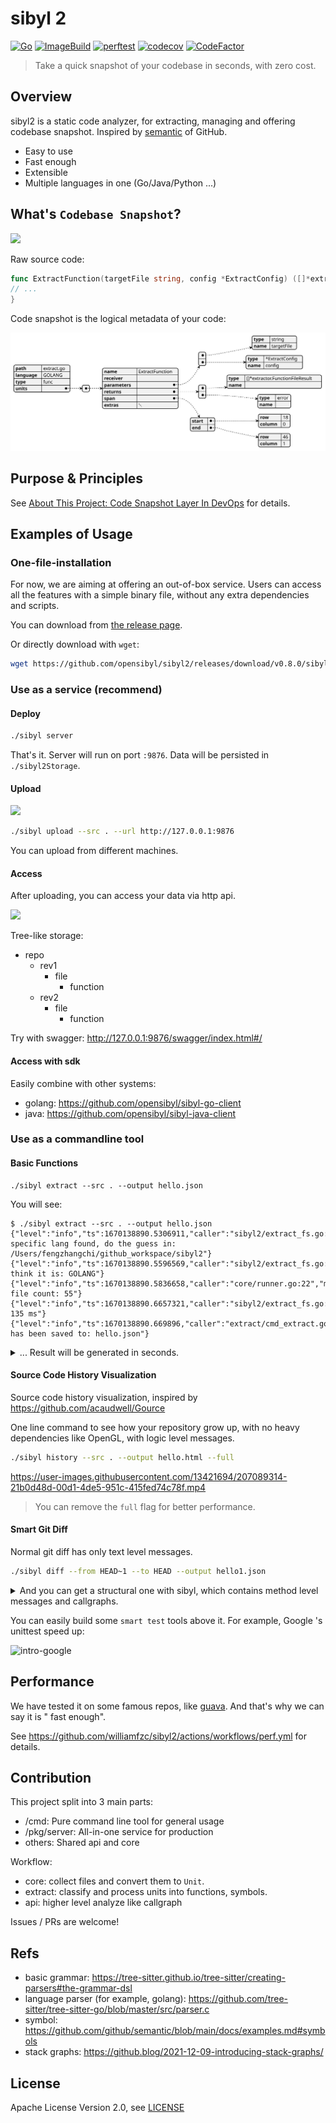 # sibyl 2

[![Go](https://github.com/opensibyl/sibyl2/actions/workflows/ci.yml/badge.svg)](https://github.com/opensibyl/sibyl2/actions/workflows/ci.yml)
[![ImageBuild](https://github.com/opensibyl/sibyl2/actions/workflows/imagebuild.yml/badge.svg)](https://github.com/opensibyl/sibyl2/actions/workflows/imagebuild.yml)
[![perftest](https://github.com/opensibyl/sibyl2/actions/workflows/perf.yml/badge.svg)](https://github.com/opensibyl/sibyl2/actions/workflows/perf.yml)
[![codecov](https://codecov.io/github/opensibyl/sibyl2/branch/master/graph/badge.svg?token=1DuAXh12Ys)](https://codecov.io/github/opensibyl/sibyl2)
[![CodeFactor](https://www.codefactor.io/repository/github/opensibyl/sibyl2/badge)](https://www.codefactor.io/repository/github/opensibyl/sibyl2)

> Take a quick snapshot of your codebase in seconds, with zero cost.

## Overview

sibyl2 is a static code analyzer, for extracting, managing and offering codebase snapshot. Inspired
by [semantic](https://github.com/github/semantic) of GitHub.

- Easy to use
- Fast enough
- Extensible
- Multiple languages in one (Go/Java/Python ...)

## What's `Codebase Snapshot`?

![](https://opensibyl.github.io/doc/assets/images/intro-summary-0043f5cae91e9de62c619318afda4c39.png)

Raw source code:

```go
func ExtractFunction(targetFile string, config *ExtractConfig) ([]*extractor.FunctionFileResult, error) {
// ...
}
```

Code snapshot is the logical metadata of your code:

![](./docs/sample.svg)

## Purpose & Principles

See [About This Project: Code Snapshot Layer In DevOps](https://github.com/opensibyl/sibyl2/issues/2) for details.

## Examples of Usage

### One-file-installation

For now, we are aiming at offering an out-of-box service.
Users can access all the features with a simple binary file, without any extra dependencies and scripts.

You can download from [the release page](https://github.com/opensibyl/sibyl2/releases).

Or directly download with `wget`:

```bash
wget https://github.com/opensibyl/sibyl2/releases/download/v0.8.0/sibyl2_0.8.0_linux_amd64
```

### Use as a service (recommend)

#### Deploy

```bash
./sibyl server
```

That's it. 
Server will run on port `:9876`.
Data will be persisted in `./sibyl2Storage`.

#### Upload

![](https://opensibyl.github.io/doc/assets/images/intro-upload-1bb4fa2ce8ed43e6fc5f31c1ab3cc90b.gif)

```bash
./sibyl upload --src . --url http://127.0.0.1:9876
```

You can upload from different machines.

#### Access

After uploading, you can access your data via http api.

![](https://opensibyl.github.io/doc/assets/images/usage-swagger-82e6fbaf8ae27f8cf697eb77cad56210.png)

Tree-like storage:

- repo
    - rev1
        - file
            - function
    - rev2
        - file
            - function

Try with swagger: http://127.0.0.1:9876/swagger/index.html#/

#### Access with sdk

Easily combine with other systems:

- golang: https://github.com/opensibyl/sibyl-go-client
- java: https://github.com/opensibyl/sibyl-java-client

### Use as a commandline tool

#### Basic Functions

```
./sibyl extract --src . --output hello.json
```

You will see:

```
$ ./sibyl extract --src . --output hello.json
{"level":"info","ts":1670138890.5306911,"caller":"sibyl2/extract_fs.go:92","msg":"no specific lang found, do the guess in: /Users/fengzhangchi/github_workspace/sibyl2"}
{"level":"info","ts":1670138890.5596569,"caller":"sibyl2/extract_fs.go:97","msg":"I think it is: GOLANG"}
{"level":"info","ts":1670138890.5836658,"caller":"core/runner.go:22","msg":"valid file count: 55"}
{"level":"info","ts":1670138890.6657321,"caller":"sibyl2/extract_fs.go:76","msg":"cost: 135 ms"}
{"level":"info","ts":1670138890.669896,"caller":"extract/cmd_extract.go:60","msg":"file has been saved to: hello.json"}
```

<details>
<summary> ... Result will be generated in seconds. </summary>

```json title="hello.json"
[
  {
    "path": "analyze.go",
    "language": "GOLANG",
    "type": "func",
    "units": [
      {
        "name": "AnalyzeFuncGraph",
        "receiver": "",
        "parameters": [
          {
            "type": "[]*extractor.FunctionFileResult",
            "name": "funcFiles"
          },
          {
            "type": "[]*extractor.SymbolFileResult",
            "name": "symbolFiles"
          }
        ],
        "returns": [
          {
            "type": "*FuncGraph",
            "name": ""
          },
          {
            "type": "error",
            "name": ""
          }
        ],
        "span": {
          "start": {
            "row": 11,
            "column": 0
          },
          "end": {
            "row": 80,
            "column": 1
          }
        },
        "extras": {}
      }
    ]
  },
  ...
]
```

</details>

#### Source Code History Visualization

Source code history visualization, inspired by https://github.com/acaudwell/Gource

One line command to see how your repository grow up, with no heavy dependencies like OpenGL, with logic level messages.

```bash
./sibyl history --src . --output hello.html --full
```

https://user-images.githubusercontent.com/13421694/207089314-21b0d48d-00d1-4de5-951c-415fed74c78f.mp4

> You can remove the `full` flag for better performance.

#### Smart Git Diff

Normal git diff has only text level messages.

```bash
./sibyl diff --from HEAD~1 --to HEAD --output hello1.json
```

<details><summary>And you can get a structural one with sibyl, which contains method level messages and callgraphs.</summary>

```bash
{
  "fragments": [
    {
      "path": "pkg/server/admin_s.go",
      "functions": [
        {
          "name": "HandleStatusUpload",
          "receiver": "",
          "parameters": [
            {
              "type": "*gin.Context",
              "name": "c"
            }
          ],
          "returns": null,
          "span": {
            "start": {
              "row": 17,
              "column": 0
            },
            "end": {
              "row": 23,
              "column": 1
            }
          },
          "extras": {},
          "path": "pkg/server/admin_s.go",
          "language": "GOLANG",
          "calls": null,
          "reverseCalls": [
            {
              "name": "Execute",
              "receiver": "",
              "parameters": [
                {
                  "type": "ExecuteConfig",
                  "name": "config"
                }
              ],
              "returns": null,
              "span": {
                "start": {
                  "row": 67,
                  "column": 0
                },
                "end": {
                  "row": 96,
                  "column": 1
                }
              },
              "extras": {},
              "path": "pkg/server/app.go",
              "language": "GOLANG"
            }
          ]
        }
      ]
    },
    ...
```

</details>

You can easily build some `smart test` tools above it.
For example, Google 's unittest speed up:

![intro-google](https://user-images.githubusercontent.com/13421694/207057947-894c1fb9-8ce4-4f7b-b5d3-88d220003e82.png)

## Performance

We have tested it on some famous repos, like [guava](https://github.com/google/guava). And that's why we can say it is "
fast enough".

See https://github.com/williamfzc/sibyl2/actions/workflows/perf.yml for details.

## Contribution

This project split into 3 main parts:

- /cmd: Pure command line tool for general usage
- /pkg/server: All-in-one service for production
- others: Shared api and core

Workflow:

- core: collect files and convert them to `Unit`.
- extract: classify and process units into functions, symbols.
- api: higher level analyze like callgraph

Issues / PRs are welcome!

## Refs

- basic grammar: https://tree-sitter.github.io/tree-sitter/creating-parsers#the-grammar-dsl
- language parser (for example, golang): https://github.com/tree-sitter/tree-sitter-go/blob/master/src/parser.c
- symbol: https://github.com/github/semantic/blob/main/docs/examples.md#symbols
- stack graphs: https://github.blog/2021-12-09-introducing-stack-graphs/

## License

Apache License Version 2.0, see [LICENSE](LICENSE)

